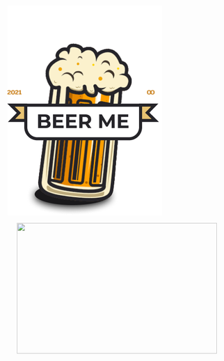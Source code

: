 ![](beer-me/src/assets/pint.png)
<p align="center">
  <img width="460" height="300" src="http://www.fillmurray.com/460/300">
</p>
